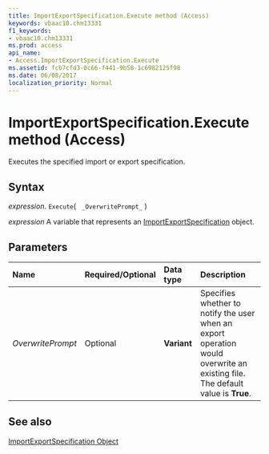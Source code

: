 ```yaml
---
title: ImportExportSpecification.Execute method (Access)
keywords: vbaac10.chm13331
f1_keywords:
- vbaac10.chm13331
ms.prod: access
api_name:
- Access.ImportExportSpecification.Execute
ms.assetid: fcb7cfd3-0c66-f441-9b58-1c6982125f98
ms.date: 06/08/2017
localization_priority: Normal
---
```



# ImportExportSpecification.Execute method (Access)

Executes the specified import or export specification.


## Syntax

_expression_. `Execute`( ` _OverwritePrompt_` )

_expression_ A variable that represents an [ImportExportSpecification](Access.ImportExportSpecification.md) object.


## Parameters



|Name|Required/Optional|Data type|Description|
|:-----|:-----|:-----|:-----|
| _OverwritePrompt_|Optional|**Variant**|Specifies whether to notify the user when an export operation would overwrite an existing file. The default value is  **True**.|

## See also


[ImportExportSpecification Object](Access.ImportExportSpecification.md)

